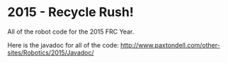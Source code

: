 # 2015 - Recycle Rush! 

All of the robot code for the 2015 FRC Year.

Here is the javadoc for all of the code:
http://www.paxtondell.com/other-sites/Robotics/2015/Javadoc/
